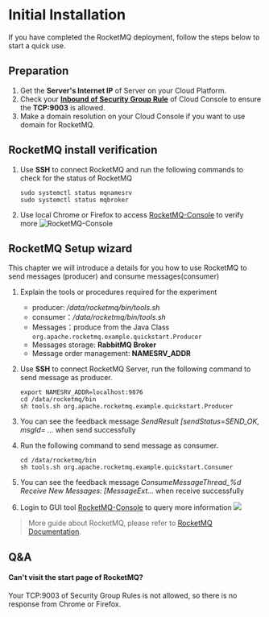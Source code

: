 # Initial Installation

If you have completed the RocketMQ deployment, follow the steps below to start a quick use.

## Preparation

1. Get the **Server's Internet IP** of Server on your Cloud Platform.
2. Check your **[Inbound of Security Group Rule](https://support.websoft9.com/docs/faq/tech-instance.html)** of Cloud Console to ensure the **TCP:9003** is allowed.
3. Make a domain resolution on your Cloud Console if you want to use domain for RocketMQ.

## RocketMQ install verification

1. Use **SSH** to connect RocketMQ and run the following commands to check for the status of RocketMQ
   ```
   sudo systemctl status mqnamesrv
   sudo systemctl status mqbroker
   ```
2. Use local Chrome or Firefox to access [RocketMQ-Console](/zh/solution-gui.md) to verify more
   ![RocketMQ-Console](https://libs.websoft9.com/Websoft9/DocsPicture/en/rocketmq/rocketmq-console-websoft9.png)


## RocketMQ Setup wizard

This chapter we will introduce a details for you how to use RocketMQ to send messages (producer) and consume messages(consumer)  

1. Explain the tools or procedures required for the experiment

   * producer: */data/rocketmq/bin/tools.sh*
   * consumer：*/data/rocketmq/bin/tools.sh*
   * Messages：produce from the Java Class `org.apache.rocketmq.example.quickstart.Producer`  
   * Messages storage:  **RabbitMQ Broker**
   * Message order management: **NAMESRV_ADDR** 

2. Use **SSH** to connect RocketMQ Server, run the following command to send message as producer.
   ```
   export NAMESRV_ADDR=localhost:9876
   cd /data/rocketmq/bin
   sh tools.sh org.apache.rocketmq.example.quickstart.Producer
   ```

3. You can see the feedback message *SendResult [sendStatus=SEND_OK, msgId= ...* when send successfully

4. Run the following command to send message as consumer.
   ```
   cd /data/rocketmq/bin
   sh tools.sh org.apache.rocketmq.example.quickstart.Consumer
   ```
5. You can see the feedback message *ConsumeMessageThread_%d Receive New Messages: [MessageExt...* when receive successfully

6. Login to GUI tool [RocketMQ-Console](/zh/solution-gui.md) to query more information
   ![](https://libs.websoft9.com/Websoft9/DocsPicture/en/rocketmq/rocketmq-send-websoft9.png)

> More guide about RocketMQ, please refer to [RocketMQ Documentation](http://rocketmq.apache.org/docs/quick-start/).

## Q&A

#### Can't visit the start page of RocketMQ?

Your TCP:9003 of Security Group Rules is not allowed, so there is no response from Chrome or Firefox.
